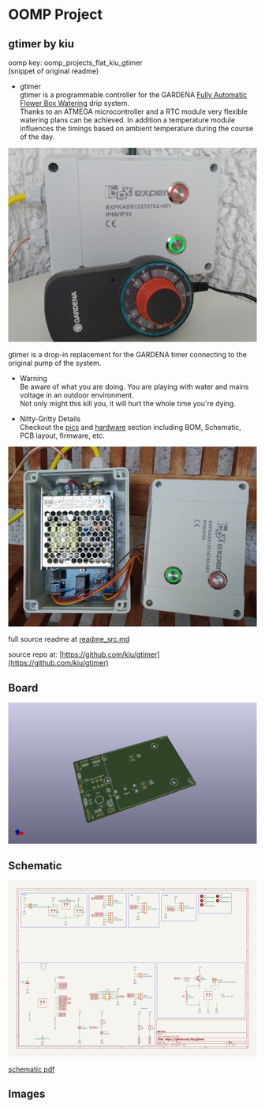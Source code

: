 # OOMP Project  
## gtimer  by kiu  
  
oomp key: oomp_projects_flat_kiu_gtimer  
(snippet of original readme)  
  
- gtimer  
gtimer is a programmable controller for the GARDENA [Fully Automatic Flower Box Watering](https://www.gardena.com/int/products/watering/holiday-watering/fully-automatic-flower-box-watering/900916701/) drip system.  
Thanks to an ATMEGA microcontroller and a RTC module very flexible watering plans can be achieved. In addition a temperature module influences the timings based on ambient temperature during the course of the day.  
  
![gtimer](https://raw.githubusercontent.com/kiu/gtimer/master/pics/gtimer_thumb.jpg)  
  
gtimer is a drop-in replacement for the GARDENA timer connecting to the original pump of the system.  
  
- Warning  
Be aware of what you are doing. You are playing with water and mains voltage in an outdoor environment.  
Not only might this kill you, it will hurt the whole time you're dying.  
  
- Nitty-Gritty Details  
Checkout the [pics](https://github.com/kiu/gtimer/tree/master/pics) and [hardware](https://github.com/kiu/gtimer/tree/master/hardware) section including BOM, Schematic, PCB layout, firmware, etc.  
  
![gtimer](https://raw.githubusercontent.com/kiu/gtimer/master/pics/gtimer_inside_thumb.jpg)  
  
  full source readme at [readme_src.md](readme_src.md)  
  
source repo at: [https://github.com/kiu/gtimer](https://github.com/kiu/gtimer)  
## Board  
  
[![working_3d.png](working_3d_600.png)](working_3d.png)  
## Schematic  
  
[![working_schematic.png](working_schematic_600.png)](working_schematic.png)  
  
[schematic pdf](working_schematic.pdf)  
## Images  
